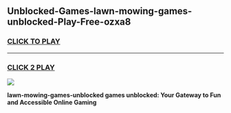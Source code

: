 
## Unblocked-Games-lawn-mowing-games-unblocked-Play-Free-ozxa8
<h3>
<a href="https://premium76.site?title=lawn-mowing-games-unblocked&ref=10A">CLICK TO PLAY</a></h3>
<hr>

<h3>
<a href="https://premium76.site?title=lawn-mowing-games-unblocked&ref=10A">CLICK 2 PLAY</a>
  
</h3>

<a href="https://premium76.site?title=lawn-mowing-games-unblocked&ref=10A"><img src="https://clearcache.store/games.png"></a>


**lawn-mowing-games-unblocked games unblocked: Your Gateway to Fun and Accessible Online Gaming**
